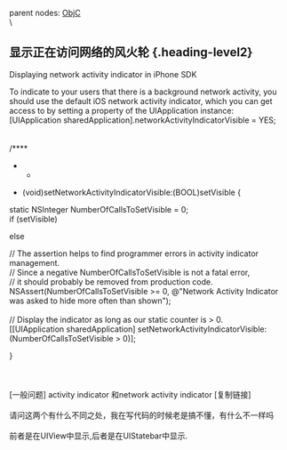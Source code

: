 parent nodes: [ObjC](ObjC.html)\
\

显示正在访问网络的风火轮 {.heading-level2}
------------------------

Displaying network activity indicator in iPhone SDK

To indicate to your users that there is a background network activity,
you should use the default iOS network activity indicator, which you can
get access to by setting a property of the UIApplication instance:\
 [UIApplication sharedApplication].networkActivityIndicatorVisible =
YES;\
 \
 \
 /****

-   -   

- (void)setNetworkActivityIndicatorVisible:(BOOL)setVisible {

static NSInteger NumberOfCallsToSetVisible = 0;\
 if (setVisible)

else

// The assertion helps to find programmer errors in activity indicator
management.\
 // Since a negative NumberOfCallsToSetVisible is not a fatal error, \
 // it should probably be removed from production code.\
 NSAssert(NumberOfCallsToSetVisible \>= 0, @"Network Activity Indicator
was asked to hide more often than shown");\
 \
 // Display the indicator as long as our static counter is \> 0.\
 [[UIApplication sharedApplication]
setNetworkActivityIndicatorVisible:(NumberOfCallsToSetVisible \> 0)];

}\
 \
 \
 \
 [一般问题] activity indicator 和network activity indicator [复制链接]\
 \
 请问这两个有什么不同之处，我在写代码的时候老是搞不懂，有什么不一样吗\
 \
 前者是在UIView中显示,后者是在UIStatebar中显示.
